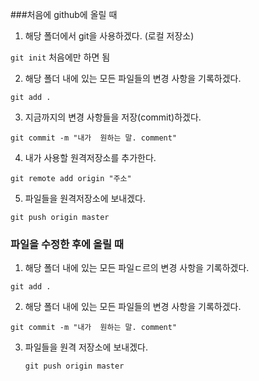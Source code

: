 ###처음에 github에 올릴 때 



1. 해당 폴더에서 git을 사용하겠다. (로컬 저장소)

`git init`   처음에만 하면 됨



2. 해당 폴더 내에 있는 모든 파일들의 변경 사항을 기록하겠다.

`git add .`



3. 지금까지의 변경 사항들을 저장(commit)하겠다.

`git commit -m "내가  원하는 말. comment"`



4. 내가 사용할 원격저장소를 추가한다.

`git remote add origin "주소"`

5. 파일들을 원격저장소에 보내겠다.

`git push origin master`



### 파일을 수정한 후에 올릴 때

1. 해당 폴더 내에 있는 모든 파일ㄷ르의 변경 사항을 기록하겠다.

`git add .`



2. 해당 폴더 내에 있는 모든 파일들의 변경 사항을 기록하겠다.

`git commit -m "내가  원하는 말. comment"`

3. 파일들을 원격 저장소에 보내겠다.   

    `git push origin master`